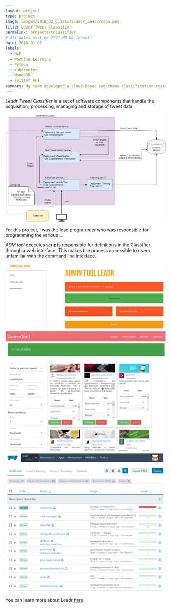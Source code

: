 ```yaml
---
layout: project
type: project
image: images/2018_02_Classificador_Leadr/capa.png
title: Leadr Tweet Classifier
permalink: projects/tclassifier
# All dates must be YYYY-MM-DD format!
date: 2018-01-01
labels:
  - NLP
  - Machine Learning
  - Python
  - Kubernetes
  - MongoDB
  - Twitter API
summary: My team developed a cloud-based sub-theme classification system for tweet stream.
---
```


*Leadr Tweet Classifier* is a set of software components that handle the acquisition, processing, managing and storage of tweet data. 

<img class="ui big right floated rounded image" src="../images/2018_02_Classificador_Leadr/Arquitetura microservices.jpg">

For this project, I was the lead programmer who was responsible for programming the various ...

*ADM tool* executes scripts responsible for definitions in the Classifier through a web interface. This makes the process accessible to users unfamiliar with the command line interface.

<div class="ui medium rounded images">
  <img class="ui image" src="../images/2018_02_Classificador_Leadr/Capturar2.JPG">
  <img class="ui image" src="../images/2018_02_Classificador_Leadr/Capturar3.JPG">
  <img class="ui image" src="../images/2018_02_Classificador_Leadr/Capturar4.JPG">
</div>


You can learn more about Leadr [here](https://www.leadr.com.br/).



